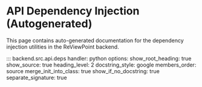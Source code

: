 # API Dependency Injection (Autogenerated)

This page contains auto-generated documentation for the dependency injection utilities in the ReViewPoint backend.

::: backend.src.api.deps
    handler: python
    options:
        show_root_heading: true
        show_source: true
        heading_level: 2
        docstring_style: google
        members_order: source
        merge_init_into_class: true
        show_if_no_docstring: true
        separate_signature: true
